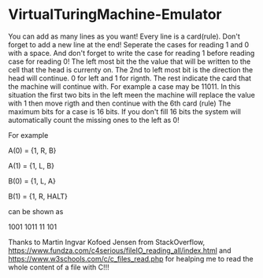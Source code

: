 # VirtualTuringMachine-Emulator
You can add as many lines as you want! Every line is a card(rule). Don't forget to add a new line at the end! Seperate the cases for reading 1 and 0 with a space. And don't forget to write the case for reading 1 before reading case for reading 0!
The left most bit the the value that will be written to the cell that the head is currenty on. The 2nd to left most bit is the direction the head will continue. 0 for left and 1 for rignth. The rest indicate the card that the machine will continue with.
For example a case may be 11011. In this situation the first two bits in the left meen the machine will replace the value with 1 then move rigth and then continue with the 6th card (rule) The maximum bits for a case is 16 bits. 
If you don't fill 16 bits the system will automatically count the missing ones to the left as 0!

For example

A(0) = {1, R, B}

A(1) = {1, L, B}

B(0) = {1, L, A}

B(1) = {1, R, HALT}

can be shown as

1001 1011
11 101

Thanks to Martin Ingvar Kofoed Jensen from StackOverflow, https://www.fundza.com/c4serious/fileIO_reading_all/index.html and https://www.w3schools.com/c/c_files_read.php for healping me to read the whole content of a file with C!!!
